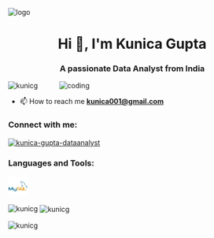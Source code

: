 ![logo](C:\Users\Dell\Downloads)
<h1 align="center">Hi 👋, I'm Kunica Gupta</h1>
<h3 align="center">A passionate Data Analyst from India</h3>

<img align="right" alt="coding" width="400" src="https://i.pinimg.com/originals/e4/26/70/e426702edf874b181aced1e2fa5c6cde.gif">
<p align="left"> <img src="https://komarev.com/ghpvc/?username=kunicg&label=Profile%20views&color=0e75b6&style=flat" alt="kunicg" /> </p>

- 📫 How to reach me **kunica001@gmail.com**

<h3 align="left">Connect with me:</h3>
<p align="left">
<a href="https://linkedin.com/in/kunica-gupta-dataanalyst" target="blank"><img align="center" src="https://raw.githubusercontent.com/rahuldkjain/github-profile-readme-generator/master/src/images/icons/Social/linked-in-alt.svg" alt="kunica-gupta-dataanalyst" height="30" width="40" /></a>
</p>

<h3 align="left">Languages and Tools:</h3>
<p align="left"> <a href="https://www.mysql.com/" target="_blank" rel="noreferrer"> <img src="https://raw.githubusercontent.com/devicons/devicon/master/icons/mysql/mysql-original-wordmark.svg" alt="mysql" width="40" height="40"/> </a> </p>

<p><img align="left" src="https://github-readme-stats.vercel.app/api/top-langs?username=kunicg&show_icons=true&locale=en&layout=compact" alt="kunicg" /></p>

<p>&nbsp;<img align="center" src="https://github-readme-stats.vercel.app/api?username=kunicg&show_icons=true&locale=en" alt="kunicg" /></p>

<p><img align="center" src="https://github-readme-streak-stats.herokuapp.com/?user=kunicg&" alt="kunicg" /></p>

